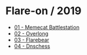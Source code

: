 # Flare-on / 2019

- [01 - Memecat Battlestation](01%20-%20Memecat%20Battlestation/Solution%20-%201%20-%20Memecat%20Battlestation.md)
- [02 - Overlong](02%20-%20Overlong/Solution%20-%202%20-%20Overlong.md)
- [03 - Flarebear](03%20-%20Flarebear/Solution%20-%203%20-%20Flarebear.md)
- [04 - Dnschess](04%20-%20Dnschess/Solution%20-%204%20-%20Dnschess.md)

